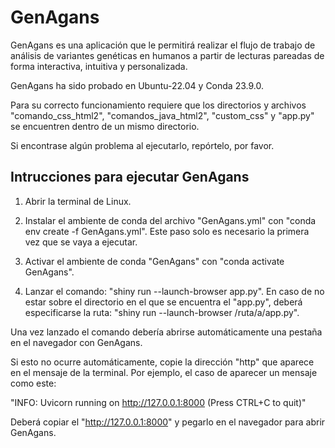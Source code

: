 # GenAgans
GenAgans es una aplicación que le permitirá realizar el flujo de trabajo de análisis de variantes genéticas en humanos a partir de lecturas pareadas de forma interactiva, intuitiva y personalizada.

GenAgans ha sido probado en Ubuntu-22.04 y Conda 23.9.0.

Para su correcto funcionamiento requiere que los directorios y archivos "comando_css_html2", "comandos_java_html2", "custom_css" y "app.py" se encuentren dentro de un mismo directorio.

Si encontrase algún problema al ejecutarlo, repórtelo, por favor.

## Intrucciones para ejecutar GenAgans
1. Abrir la terminal de Linux.

2. Instalar el ambiente de conda del archivo "GenAgans.yml" con "conda env create -f GenAgans.yml". Este paso solo es necesario la primera vez que se vaya a ejecutar.

3. Activar el ambiente de conda "GenAgans" con "conda activate GenAgans".

4. Lanzar el comando: "shiny run --launch-browser app.py". En caso de no estar sobre el directorio en el que se encuentra el "app.py", deberá especificarse la ruta: "shiny run --launch-browser /ruta/a/app.py".

Una vez lanzado el comando debería abrirse automáticamente una pestaña en el navegador con GenAgans.

Si esto no ocurre automáticamente, copie la dirección "http" que aparece en el mensaje de la terminal. Por ejemplo, el caso de aparecer un mensaje como este:

"INFO:     Uvicorn running on http://127.0.0.1:8000 (Press CTRL+C to quit)"

Deberá copiar el "http://127.0.0.1:8000" y pegarlo en el navegador para abrir GenAgans.
